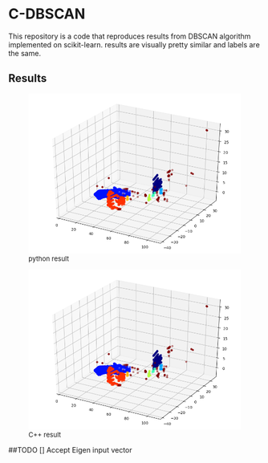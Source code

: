 # C-DBSCAN
This repository is a code that reproduces results from DBSCAN algorithm implemented on scikit-learn. results are visually pretty similar and labels are the same.

## Results
<figure>
    <img src='/results/python_000.png' />
    <font size="2">
    <figcaption> python result </figcaption>
    </font>
</figure>

<figure>
    <img src='/results/C_100.png' />
    <font size="2">
    <figcaption> C++ result </figcaption>
    </font>
</figure>



##TODO
[] Accept Eigen input vector
